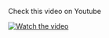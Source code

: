 Check this video on Youtube

[![Watch the video](https://img.youtube.com/vi/NpuBpuayfdk/hqdefault.jpg)](https://youtu.be/NpuBpuayfdk)
